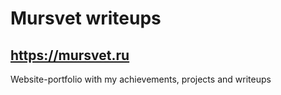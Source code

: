 # Mursvet writeups

## https://mursvet.ru

Website-portfolio with my achievements, projects and writeups
